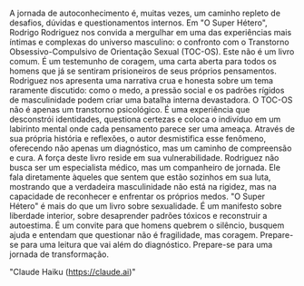 A jornada de autoconhecimento é, muitas vezes, um caminho repleto de desafios, dúvidas e questionamentos internos. Em "O Super Hétero", Rodrigo Rodriguez nos convida a mergulhar em uma das experiências mais íntimas e complexas do universo masculino: o confronto com o Transtorno Obsessivo-Compulsivo de Orientação Sexual (TOC-OS).
Este não é um livro comum. É um testemunho de coragem, uma carta aberta para todos os homens que já se sentiram prisioneiros de seus próprios pensamentos. Rodriguez nos apresenta uma narrativa crua e honesta sobre um tema raramente discutido: como o medo, a pressão social e os padrões rígidos de masculinidade podem criar uma batalha interna devastadora.
O TOC-OS não é apenas um transtorno psicológico. É uma experiência que desconstrói identidades, questiona certezas e coloca o indivíduo em um labirinto mental onde cada pensamento parece ser uma ameaça. Através de sua própria história e reflexões, o autor desmistifica esse fenômeno, oferecendo não apenas um diagnóstico, mas um caminho de compreensão e cura.
A força deste livro reside em sua vulnerabilidade. Rodriguez não busca ser um especialista médico, mas um companheiro de jornada. Ele fala diretamente àqueles que sentem que estão sozinhos em sua luta, mostrando que a verdadeira masculinidade não está na rigidez, mas na capacidade de reconhecer e enfrentar os próprios medos.
"O Super Hétero" é mais do que um livro sobre sexualidade. É um manifesto sobre liberdade interior, sobre desaprender padrões tóxicos e reconstruir a autoestima. É um convite para que homens quebrem o silêncio, busquem ajuda e entendam que questionar não é fragilidade, mas coragem.
Prepare-se para uma leitura que vai além do diagnóstico. Prepare-se para uma jornada de transformação.

"Claude Haiku (https://claude.ai)"
